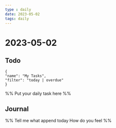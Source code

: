 ```yaml
---
type : daily
date: 2023-05-02
tags: daily
---
```


# 2023-05-02

## Todo
```todoist
{
"name": "My Tasks",
"filter": "today | overdue"
}
```
%%
Put your daily task here
%%


## Journal 
%%
Tell me what append today
How do you feel
%%